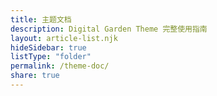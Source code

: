 ```yaml
---
title: 主题文档
description: Digital Garden Theme 完整使用指南
layout: article-list.njk
hideSidebar: true
listType: "folder"
permalink: /theme-doc/
share: true
---
```


